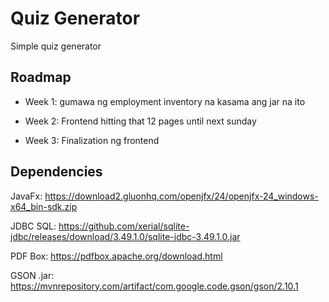 
# Quiz Generator

Simple quiz generator


## Roadmap

- Week 1: gumawa ng employment inventory na kasama ang jar na ito

- Week 2: Frontend hitting that 12 pages until next sunday

- Week 3: Finalization ng frontend



## Dependencies

JavaFx: https://download2.gluonhq.com/openjfx/24/openjfx-24_windows-x64_bin-sdk.zip

JDBC SQL: https://github.com/xerial/sqlite-jdbc/releases/download/3.49.1.0/sqlite-jdbc-3.49.1.0.jar

PDF Box: https://pdfbox.apache.org/download.html

GSON .jar: https://mvnrepository.com/artifact/com.google.code.gson/gson/2.10.1






